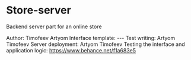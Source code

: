 # Store-server
Backend server part for an online store

Author: Timofeev Artyom
Interface template: ---
Test writing: Artyom Timofeev
Server deployment: Artyom Timofeev
Testing the interface and application logic: https://www.behance.net/f1a683e5
